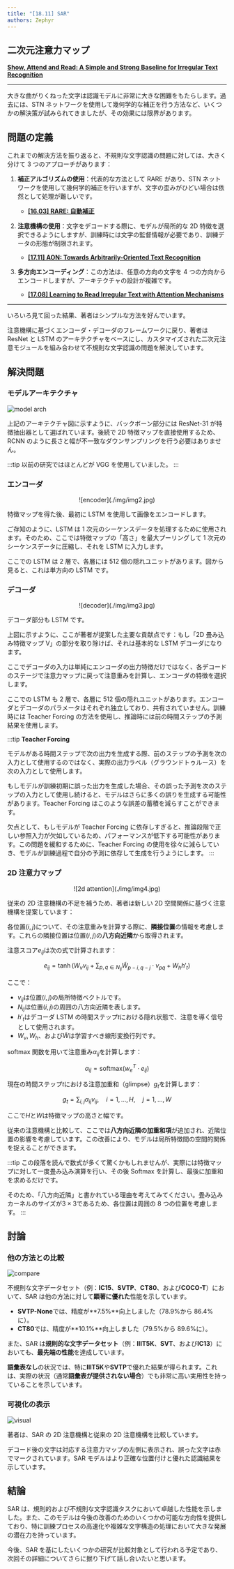 ```yaml
---
title: "[18.11] SAR"
authors: Zephyr
---
```


## 二次元注意力マップ

[**Show, Attend and Read: A Simple and Strong Baseline for Irregular Text Recognition**](https://arxiv.org/abs/1811.00751)

---

大きな曲がりくねった文字は認識モデルに非常に大きな困難をもたらします。過去には、STN ネットワークを使用して幾何学的な補正を行う方法など、いくつかの解決策が試みられてきましたが、その効果には限界があります。

## 問題の定義

これまでの解決方法を振り返ると、不規則な文字認識の問題に対しては、大きく分けて 3 つのアプローチがあります：

1. **補正アルゴリズムの使用**：代表的な方法として RARE があり、STN ネットワークを使用して幾何学的補正を行いますが、文字の歪みがひどい場合は依然として処理が難しいです。

   - [**[16.03] RARE: 自動補正**](../1603-rare/index.md)

2. **注意機構の使用**：文字をデコードする際に、モデルが局所的な 2D 特徴を選択できるようにしますが、訓練時には文字の監督情報が必要であり、訓練データの形態が制限されます。

   - [**[17.11] AON: Towards Arbitrarily-Oriented Text Recognition**](https://arxiv.org/pdf/1711.04226)

3. **多方向エンコーディング**：この方法は、任意の方向の文字を 4 つの方向からエンコードしますが、アーキテクチャの設計が複雑です。

   - [**[17.08] Learning to Read Irregular Text with Attention Mechanisms**](https://www.ijcai.org/proceedings/2017/0458.pdf)

---

いろいろ見て回った結果、著者はシンプルな方法を好んでいます。

注意機構に基づくエンコーダ・デコーダのフレームワークに戻り、著者は ResNet と LSTM のアーキテクチャをベースにし、カスタマイズされた二次元注意モジュールを組み合わせて不規則な文字認識の問題を解決しています。

## 解決問題

### モデルアーキテクチャ

![model arch](./img/img1.jpg)

上記のアーキテクチャ図に示すように、バックボーン部分には ResNet-31 が特徴抽出器として選ばれています。後続で 2D 特徴マップを直接使用するため、RCNN のように長さと幅が不一致なダウンサンプリングを行う必要はありません。

:::tip
以前の研究ではほとんどが VGG を使用していました。
:::

### エンコーダ

<div align="center">
<figure style={{ "width": "85%"}}>
![encoder](./img/img2.jpg)
</figure>
</div>

特徴マップを得た後、最初に LSTM を使用して画像をエンコードします。

ご存知のように、LSTM は 1 次元のシーケンスデータを処理するために使用されます。そのため、ここでは特徴マップの「高さ」を最大プーリングして 1 次元のシーケンスデータに圧縮し、それを LSTM に入力します。

ここでの LSTM は 2 層で、各層には 512 個の隠れユニットがあります。図から見ると、これは単方向の LSTM です。

### デコーダ

<div align="center">
<figure style={{ "width": "85%"}}>
![decoder](./img/img3.jpg)
</figure>
</div>

デコーダ部分も LSTM です。

上図に示すように、ここが著者が提案した主要な貢献点です：もし「2D 畳み込み特徴マップ V」の部分を取り除けば、それは基本的な LSTM デコーダになります。

ここでデコーダの入力は単純にエンコーダの出力特徴だけではなく、各デコードのステージで注意力マップに戻って注意重みを計算し、エンコーダの特徴を選択します。

ここでの LSTM も 2 層で、各層に 512 個の隠れユニットがあります。エンコーダとデコーダのパラメータはそれぞれ独立しており、共有されていません。訓練時には Teacher Forcing の方法を使用し、推論時には前の時間ステップの予測結果を使用します。

:::tip
**Teacher Forcing**

モデルがある時間ステップで次の出力を生成する際、前のステップの予測を次の入力として使用するのではなく、実際の出力ラベル（グラウンドトゥルース）を次の入力として使用します。

もしモデルが訓練初期に誤った出力を生成した場合、その誤った予測を次のステップの入力として使用し続けると、モデルはさらに多くの誤りを生成する可能性があります。Teacher Forcing はこのような誤差の蓄積を減らすことができます。

欠点として、もしモデルが Teacher Forcing に依存しすぎると、推論段階で正しい参照入力が欠如しているため、パフォーマンスが低下する可能性があります。この問題を緩和するために、Teacher Forcing の使用を徐々に減らしていき、モデルが訓練過程で自分の予測に依存して生成を行うようにします。
:::

### 2D 注意力マップ

<div align="center">
<figure style={{ "width": "70%"}}>
![2d attention](./img/img4.jpg)
</figure>
</div>

従来の 2D 注意機構の不足を補うため、著者は新しい 2D 空間関係に基づく注意機構を提案しています：

各位置$(i, j)$について、その注意重みを計算する際に、**隣接位置**の情報を考慮します。これらの隣接位置は位置$(i, j)$の**八方向近隣**から取得されます。

注意スコア$e_{ij}$は次の式で計算されます：

$$
e_{ij} = \tanh(W_v v_{ij} + \sum_{p,q \in N_{ij}} \tilde{W}_{p-i, q-j} \cdot v_{pq} + W_h h'_t)
$$

ここで：

- $v_{ij}$は位置$(i, j)$の局所特徴ベクトルです。
- $N_{ij}$は位置$(i, j)$の周囲の八方向近隣を表します。
- $h'_t$はデコーダ LSTM の時間ステップ$t$における隠れ状態で、注意を導く信号として使用されます。
- $W_v, W_h$、および$\tilde{W}$は学習すべき線形変換行列です。

softmax 関数を用いて注意重み$\alpha_{ij}$を計算します：

$$
\alpha_{ij} = \text{softmax}(w_e^T \cdot e_{ij})
$$

現在の時間ステップ$t$における注意加重和（glimpse）$g_t$を計算します：

$$
g_t = \sum_{i,j} \alpha_{ij} v_{ij}, \quad i = 1, \ldots, H, \quad j = 1, \ldots, W
$$

ここで$H$と$W$は特徴マップの高さと幅です。

従来の注意機構と比較して、ここでは**八方向近隣の加重和項**が追加され、近隣位置の影響を考慮しています。この改善により、モデルは局所特徴間の空間的関係を捉えることができます。

:::tip
この段落を読んで数式が多くて驚くかもしれませんが、実際には特徴マップに対して一度畳み込み演算を行い、その後 Softmax を計算し、最後に加重和を求めるだけです。

そのため、「八方向近隣」と書かれている理由を考えてみてください。畳み込みカーネルのサイズが$3 \times 3$であるため、各位置は周囲の 8 つの位置を考慮します。
:::

## 討論

### 他の方法との比較

![compare](./img/img5.jpg)

不規則な文字データセット（例：**IC15**、**SVTP**、**CT80**、および**COCO-T**）において、SAR は他の方法に対して**顕著に優れた**性能を示しています。

- **SVTP-None**では、精度が**7.5%**向上しました（78.9%から 86.4%に）。
- **CT80**では、精度が**10.1%**向上しました（79.5%から 89.6%に）。

また、SAR は**規則的な文字データセット**（例：**IIIT5K**、**SVT**、および**IC13**）においても、**最先端の性能**を達成しています。

**語彙表なし**の状況では、特に**IIIT5K**や**SVTP**で優れた結果が得られます。これは、実際の状況（通常**語彙表が提供されない場合**）でも非常に高い実用性を持っていることを示しています。

### 可視化の表示

![visual](./img/img6.jpg)

著者は、SAR の 2D 注意機構と従来の 2D 注意機構を比較しています。

デコード後の文字は対応する注意力マップの左側に表示され、誤った文字は赤でマークされています。SAR モデルはより正確な位置付けと優れた認識結果を示しています。

## 結論

SAR は、規則的および不規則な文字認識タスクにおいて卓越した性能を示しました。また、このモデルは今後の改善のためのいくつかの可能な方向性を提供しており、特に訓練プロセスの高速化や複雑な文字構造の処理において大きな発展の潜在力を持っています。

今後、SAR を基にしたいくつかの研究が比較対象として行われる予定であり、次回その詳細についてさらに掘り下げて話し合いたいと思います。
